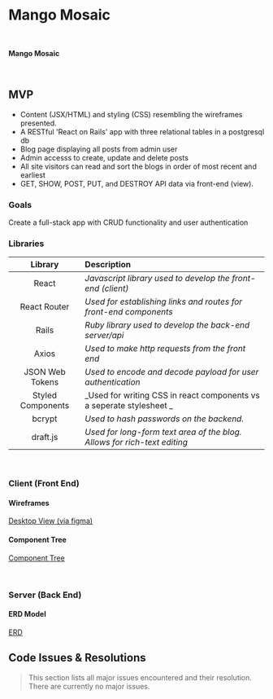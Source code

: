# Mango Mosaic

<br>

**Mango Mosaic**

<br>

## MVP

- Content (JSX/HTML) and styling (CSS) resembling the wireframes presented.
- A RESTful 'React on Rails' app with three relational tables in a postgresql db
- Blog page displaying all posts from admin user
- Admin accesss to create, update and delete posts
- All site visitors can read and sort the blogs in order of most recent and earliest
- GET, SHOW, POST, PUT, and DESTROY API data via front-end (view).


### Goals

Create a full-stack app with CRUD functionality and user authentication

### Libraries

|     Library          | Description                                |
| :--------------:     | :----------------------------------------- |
|      React           | _Javascript library used to develop the front-end (client)_  |
|   React Router       | _Used for establishing links and routes for front-end components_ |
|     Rails            | _Ruby library used to develop the back-end server/api_ |
|     Axios            | _Used to make http requests from the front end_ |
|  JSON Web Tokens     | _Used to encode and decode payload for user authentication_ |
|  Styled Components   | _Used for writing CSS in react components vs a seperate stylesheet _|
|   bcrypt             | _Used to hash passwords on the backend._|
|   draft.js            |_Used for long-form text area of the blog. Allows for rich-text editing_|

<br>

### Client (Front End)

#### Wireframes


<a href="https://www.figma.com/embed?embed_host=share&url=https%3A%2F%2Fwww.figma.com%2Ffile%2FHmRVuKinIM0ms8avVeL25t%2FMango-Mosaic%3Fnode-id%3D0%253A1&chrome=DOCUMENTATION">Desktop View (via figma)</a>

#### Component Tree

<a href="https://app.lucidchart.com/documents/embeddedchart/b3c2af2f-9fdd-41b2-b054-b3cdc7c82b2d">Component Tree</a>


<br>

### Server (Back End)

#### ERD Model

<a href="https://app.lucidchart.com/documents/embeddedchart/81a28913-32a8-46ad-9cf9-f0b99834d4b2">ERD</a>
<br>


## Code Issues & Resolutions

> This section lists all major issues encountered and their resolution. There are currently no major issues.
